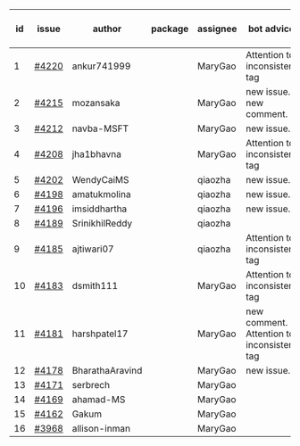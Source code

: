 | id | issue | author | package | assignee | bot advice | created date of issue | target release date | date from target |
| ------ | ------ | ------ | ------ | ------ | ------ | ------ | ------ | :-----: |
| 1 | [#4220](https://github.com/Azure/sdk-release-request/issues/4220) | ankur741999 |  | MaryGao | Attention to inconsistent tag | 05-31 | 06-23 |  |
| 2 | [#4215](https://github.com/Azure/sdk-release-request/issues/4215) | mozansaka |  | MaryGao | new issue. new comment. | 05-30 | 06-23 |  |
| 3 | [#4212](https://github.com/Azure/sdk-release-request/issues/4212) | navba-MSFT |  | MaryGao | new issue. | 05-30 | 06-23 |  |
| 4 | [#4208](https://github.com/Azure/sdk-release-request/issues/4208) | jha1bhavna |  | MaryGao | Attention to inconsistent tag | 05-29 | 06-23 |  |
| 5 | [#4202](https://github.com/Azure/sdk-release-request/issues/4202) | WendyCaiMS |  | qiaozha | new issue. | 05-25 | 06-23 |  |
| 6 | [#4198](https://github.com/Azure/sdk-release-request/issues/4198) | amatukmolina |  | qiaozha | new issue. | 05-25 | 06-23 |  |
| 7 | [#4196](https://github.com/Azure/sdk-release-request/issues/4196) | imsiddhartha |  | qiaozha | new issue. | 05-25 | 06-23 |  |
| 8 | [#4189](https://github.com/Azure/sdk-release-request/issues/4189) | SrinikhilReddy |  | qiaozha |  | 05-23 | 06-23 |  |
| 9 | [#4185](https://github.com/Azure/sdk-release-request/issues/4185) | ajtiwari07 |  | qiaozha | Attention to inconsistent tag | 05-22 | 06-23 |  |
| 10 | [#4183](https://github.com/Azure/sdk-release-request/issues/4183) | dsmith111 |  | MaryGao | Attention to inconsistent tag | 05-19 | 06-23 |  |
| 11 | [#4181](https://github.com/Azure/sdk-release-request/issues/4181) | harshpatel17 |  | MaryGao | new comment. Attention to inconsistent tag | 05-18 | 06-23 |  |
| 12 | [#4178](https://github.com/Azure/sdk-release-request/issues/4178) | BharathaAravind |  | MaryGao | new issue. | 05-18 | 06-23 |  |
| 13 | [#4171](https://github.com/Azure/sdk-release-request/issues/4171) | serbrech |  | MaryGao |  | 05-18 | 06-23 |  |
| 14 | [#4169](https://github.com/Azure/sdk-release-request/issues/4169) | ahamad-MS |  | MaryGao |  | 05-16 | 06-23 |  |
| 15 | [#4162](https://github.com/Azure/sdk-release-request/issues/4162) | Gakum |  | MaryGao |  | 05-14 | 06-23 |  |
| 16 | [#3968](https://github.com/Azure/sdk-release-request/issues/3968) | allison-inman |  | MaryGao |  | 03-22 | 04-28 |  |
